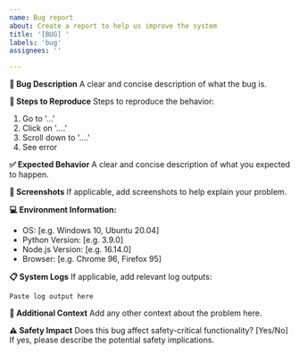 ```yaml
---
name: Bug report
about: Create a report to help us improve the system
title: '[BUG] '
labels: 'bug'
assignees: ''

---
```


**🐛 Bug Description**
A clear and concise description of what the bug is.

**🔄 Steps to Reproduce**
Steps to reproduce the behavior:
1. Go to '...'
2. Click on '....'
3. Scroll down to '....'
4. See error

**✅ Expected Behavior**
A clear and concise description of what you expected to happen.

**📸 Screenshots**
If applicable, add screenshots to help explain your problem.

**💻 Environment Information:**
 - OS: [e.g. Windows 10, Ubuntu 20.04]
 - Python Version: [e.g. 3.9.0]
 - Node.js Version: [e.g. 16.14.0]
 - Browser: [e.g. Chrome 96, Firefox 95]

**📋 System Logs**
If applicable, add relevant log outputs:
```
Paste log output here
```

**🔧 Additional Context**
Add any other context about the problem here.

**⚠️ Safety Impact**
Does this bug affect safety-critical functionality? [Yes/No]
If yes, please describe the potential safety implications.